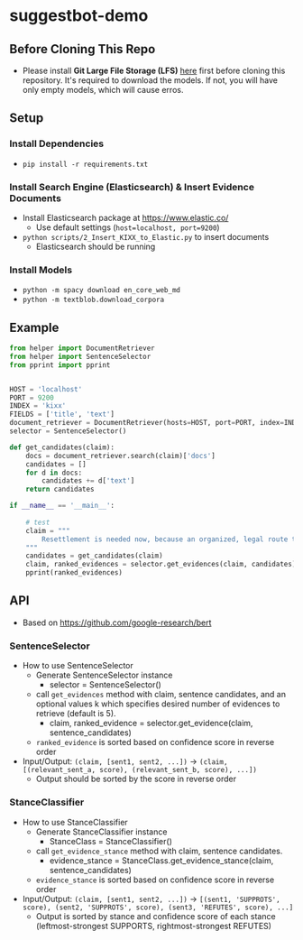 # suggestbot-demo

## Before Cloning This Repo

* Please install **Git Large File Storage (LFS)** [here](https://git-lfs.github.com/) first before cloning this repository. It's required to download the models. If not, you will have only empty models, which will cause erros.

## Setup

### Install Dependencies

* `pip install -r requirements.txt`

### Install Search Engine (Elasticsearch) & Insert Evidence Documents

* Install Elasticsearch package at https://www.elastic.co/
  * Use default settings (`host=localhost, port=9200`)
* `python scripts/2_Insert_KIXX_to_Elastic.py` to insert documents
  * Elasticsearch should be running

### Install Models

* `python -m spacy download en_core_web_md`
* `python -m textblob.download_corpora`

## Example

```python
from helper import DocumentRetriever
from helper import SentenceSelector
from pprint import pprint


HOST = 'localhost'
PORT = 9200
INDEX = 'kixx'
FIELDS = ['title', 'text']
document_retriever = DocumentRetriever(hosts=HOST, port=PORT, index=INDEX, fields=FIELDS)
selector = SentenceSelector()

def get_candidates(claim):
    docs = document_retriever.search(claim)['docs']
    candidates = []
    for d in docs:
        candidates += d['text']
    return candidates

if __name__ == '__main__':
    
    # test
    claim = """
        Resettlement is needed now, because an organized, legal route to hope in the U.S., as well as in Canada and Australia, will disempower the smugglers who are currently charging 1,200 euros for desperate people to get the six kilometers from Turkey to Greece.
    """
    candidates = get_candidates(claim)
    claim, ranked_evidences = selector.get_evidences(claim, candidates)
    pprint(ranked_evidences)

```

## API

* Based on https://github.com/google-research/bert

### SentenceSelector

* How to use SentenceSelector
   * Generate SentenceSelector instance
      * selector = SentenceSelector()
   * call `get_evidences` method with claim, sentence candidates, and an optional values k which specifies desired number of evidences to retrieve (default is 5).
      * claim, ranked_evidence = selector.get_evidence(claim, sentence_candidates)
   * `ranked_evidence` is sorted based on confidence score in reverse order
* Input/Output: `(claim, [sent1, sent2, ...])` -> `(claim, [(relevant_sent_a, score), (relevant_sent_b, score), ...])`
  * Output should be sorted by the score in reverse order

### StanceClassifier

* How to use StanceClassifier
   * Generate StanceClassifier instance
      * StanceClass = StanceClassifier()
   * call `get_evidence_stance` method with claim, sentence candidates.
      * evidence_stance = StanceClass.get_evidence_stance(claim, sentence_candidates)
   * `evidence_stance` is sorted based on confidence score in reverse order
* Input/Output: `(claim, [sent1, sent2, ...])` -> `[(sent1, 'SUPPROTS', score), (sent2, 'SUPPROTS', score), (sent3, 'REFUTES', score), ...]`
  * Output is sorted by stance and confidence score of each stance (leftmost-strongest SUPPORTS, rightmost-strongest REFUTES)
